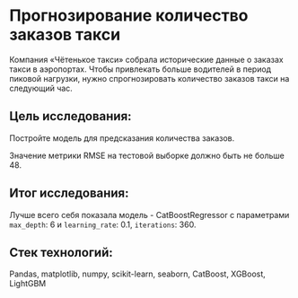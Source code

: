 # Прогнозирование количество заказов такси

Компания «Чётенькое такси» собрала исторические данные о заказах такси в аэропортах. Чтобы привлекать больше водителей в период пиковой нагрузки, нужно спрогнозировать количество заказов такси на следующий час. 

## Цель исследования:

Постройте модель для предсказания количества заказов.

Значение метрики RMSE на тестовой выборке должно быть не больше 48.

## Итог исследования:

Лучше всего себя показала модель - CatBoostRegressor с параметрами `max_depth`: 6 и `learning_rate`: 0.1, `iterations`: 360.

## Стек технологий:

Pandas, matplotlib, numpy, scikit-learn, seaborn, CatBoost, XGBoost, LightGBM
